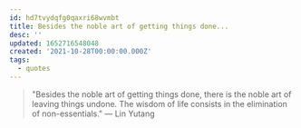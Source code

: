 ```yaml
---
id: hd7tvydqfg0qaxri68wvmbt
title: Besides the noble art of getting things done...
desc: ''
updated: 1652716548048
created: '2021-10-28T00:00:00.000Z'
tags:
  - quotes
---
```


> "Besides the noble art of getting things done, there is the noble art of leaving things undone. The wisdom of life consists in the elimination of non-essentials." — Lin Yutang
